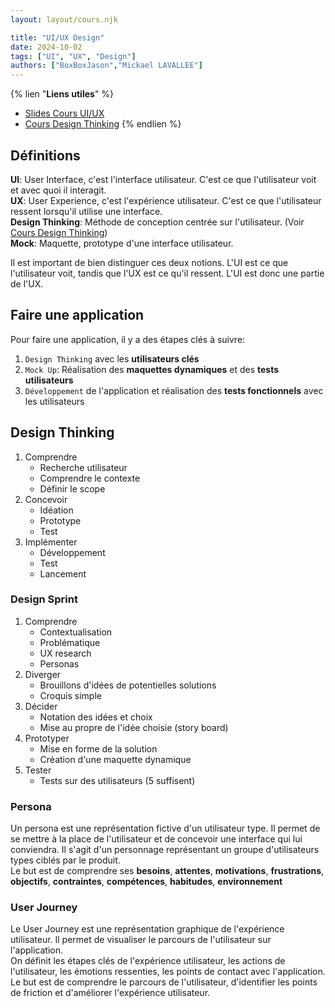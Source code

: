 ```yaml
---
layout: layout/cours.njk

title: "UI/UX Design"
date: 2024-10-02
tags: ["UI", "UX", "Design"]
authors: ["BoxBoxJason","Mickael LAVALLEE"]
---
```


{% lien "**Liens utiles**" %}
- [Slides Cours UI/UX](/do-it/documents/gestion_modelisation/UI_UX.pdf)
- [Cours Design Thinking](./service_design)
{% endlien %}

## Définitions

**UI**: User Interface, c'est l'interface utilisateur. C'est ce que l'utilisateur voit et avec quoi il interagit.\
**UX**: User Experience, c'est l'expérience utilisateur. C'est ce que l'utilisateur ressent lorsqu'il utilise une interface.\
**Design Thinking**: Méthode de conception centrée sur l'utilisateur. (Voir [Cours Design Thinking](./service_design))\
**Mock**: Maquette, prototype d'une interface utilisateur.


Il est important de bien distinguer ces deux notions. L'UI est ce que l'utilisateur voit, tandis que l'UX est ce qu'il ressent. L'UI est donc une partie de l'UX.

## Faire une application

Pour faire une application, il y a des étapes clés à suivre:
1. `Design Thinking` avec les **utilisateurs clés**
2. `Mock Up`: Réalisation des **maquettes dynamiques** et des **tests utilisateurs**
3. `Développement` de l'application et réalisation des **tests fonctionnels** avec les utilisateurs

## Design Thinking

1. Comprendre
    - Recherche utilisateur
    - Comprendre le contexte
    - Définir le scope
2. Concevoir
    - Idéation
    - Prototype
    - Test
3. Implémenter
    - Développement
    - Test
    - Lancement

### Design Sprint
1. Comprendre
    - Contextualisation
    - Problématique
    - UX research
    - Personas
2. Diverger
    - Brouillons d'idées de potentielles solutions
    - Croquis simple
3. Décider
    - Notation des idées et choix
    - Mise au propre de l'idée choisie (story board)
4. Prototyper
    - Mise en forme de la solution
    - Création d'une maquette dynamique
5. Tester
    - Tests sur des utilisateurs (5 suffisent)

### Persona
Un persona est une représentation fictive d'un utilisateur type. Il permet de se mettre à la place de l'utilisateur et de concevoir une interface qui lui conviendra. Il s'agit d'un personnage représentant un groupe d'utilisateurs types ciblés par le produit.\
Le but est de comprendre ses **besoins**, **attentes**, **motivations**, **frustrations**, **objectifs**, **contraintes**, **compétences**, **habitudes**, **environnement**

### User Journey
Le User Journey est une représentation graphique de l'expérience utilisateur. Il permet de visualiser le parcours de l'utilisateur sur l'application.\
On définit les étapes clés de l'expérience utilisateur, les actions de l'utilisateur, les émotions ressenties, les points de contact avec l'application.\
Le but est de comprendre le parcours de l'utilisateur, d'identifier les points de friction et d'améliorer l'expérience utilisateur.

